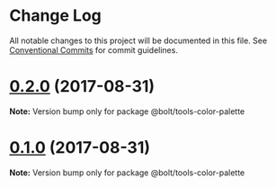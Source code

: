 # Change Log

All notable changes to this project will be documented in this file.
See [Conventional Commits](https://conventionalcommits.org) for commit guidelines.

<a name="0.2.0"></a>
# [0.2.0](https://github.com/bolt-design-system/bolt/tree/master/packages/tools-color-palette/compare/@bolt/tools-color-palette@0.1.0...@bolt/tools-color-palette@0.2.0) (2017-08-31)




**Note:** Version bump only for package @bolt/tools-color-palette

<a name="0.1.0"></a>
# [0.1.0](https://github.com/bolt-design-system/bolt/tree/master/packages/tools-color-palette/compare/@bolt/tools-color-palette@0.1.0...@bolt/tools-color-palette@0.1.0) (2017-08-31)




**Note:** Version bump only for package @bolt/tools-color-palette
